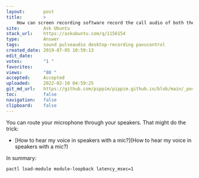 ```yaml
---
layout:       post
title:        >
    How can screen recording software record the call audio of both the local person (on the mic) and the remote person (on the speakers)?
site:         Ask Ubuntu
stack_url:    https://askubuntu.com/q/1156154
type:         Answer
tags:         sound pulseaudio desktop-recording pavucontrol
created_date: 2019-07-05 10:59:13
edit_date:    
votes:        "1 "
favorites:    
views:        "80 "
accepted:     Accepted
uploaded:     2022-02-10 04:59:25
git_md_url:   https://github.com/pippim/pippim.github.io/blob/main/_posts/2019/2019-07-05-How-can-screen-recording-software-record-the-call-audio-of-both-the-local-person-_on-the-mic_-and-the-remote-person-_on-the-speakers__.md
toc:          false
navigation:   false
clipboard:    false
---
```


You can route your microphone through your speakers. That might do the trick:

- [How to hear my voice in speakers with a mic?](How to hear my voice in speakers with a mic?)

In summary:

``` 
pactl load-module module-loopback latency_msec=1
```
